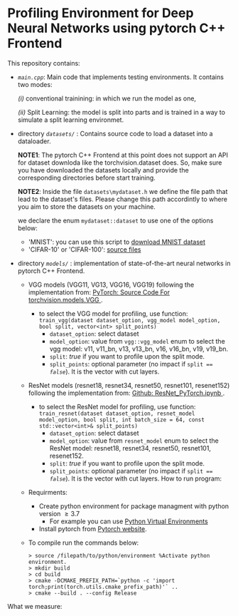 # Profiling Environment for Deep Neural Networks using pytorch C++ Frontend

This repository contains:
- *`main.cpp`*: Main code that implements testing environments. It contains two modes: 

    *(i)* conventional trainining: in which we run the model as one,

    *(ii)* Split Learning: the model is split into parts and is trained in a way to simulate a split learning environmet.
    
- directory *`datasets/`* :
    Contains source code to load a dataset into a dataloader.

    **NOTE1**: The pytorch C++ Frontend at this point does not support an API for dataset downloda like the torchvision.dataset does. So, make sure you have downloaded the datasets locally and provide the corresponding directories before start training.

    **NOTE2**: Inside the file `datasets\mydataset.h` we define the file path that lead to the dataset's files. Please change this path accordintly to where you aim to store the datasets on your machine.

    we declare the enum `mydataset::dataset` to use one of the options below:
    - 'MNIST': you can use this script to [download MNIST dataset](https://gist.github.com/goldsborough/6dd52a5e01ed73a642c1e772084bcd03)
    - 'CIFAR-10' or 'CIFAR-100': [source files](http://www.cs.toronto.edu/~kriz/cifar.html)

- directory *`models/`* : implementation of state-of-the-art neural networks in pytorch C++ Frontend.
    - VGG models (VGG11, VG13, VGG16, VGG19) following the implementation from: [PyTorch: Source Code For torchvision.models.VGG
](https://pytorch.org/vision/stable/_modules/torchvision/models/vgg.html).
         - to select the VGG model for profiling, use function:
        `train_vgg(dataset dataset_option, vgg_model model_option, bool split, vector<int> split_points)`
            - `dataset_option`: select dataset
            - `model_option`: value from `vgg::vgg_model` enum to select the vgg model: v11, v11_bn, v13, v13_bn, v16, v16_bn, v19, v19_bn.
            - `split`: *true* if you want to profile upon the split mode.
            - `split_points`: optional parameter (no impact if `split == `*`false`*). It is the vector with cut layers.
    - ResNet models (resnet18, resnet34, resnet50, resnet101, resenet152) following the implementation from: [Github: ResNet_PyTorch.ipynb
](https://github.com/liao2000/ML-Notebook/blob/main/ResNet/ResNet_PyTorch.ipynb).
         - to select the ResNet model for profiling, use function:
        `train_resnet(dataset dataset_option, resnet_model model_option, bool split, int batch_size = 64, const std::vector<int>& split_points)`
            - `dataset_option`: select dataset
            - `model_option`: value from `resnet_model` enum to select the ResNet model: resnet18, resnet34, resnet50, resnet101, resenet152.
            - `split`: *true* if you want to profile upon the split mode.
            - `split_points`: optional parameter (no impact if `split == `*`false`*). It is the vector with cut layers.
How to run program:

   - Requirments:
    
        - Create python environment for package managment with python version $\geq 3.7$
            - For example you can use [Python Virtual Environments](https://uoa-eresearch.github.io/eresearch-cookbook/recipe/2014/11/26/python-virtual-env/)
        - Install pytorch from [Pytorch website](https://pytorch.org/get-started/locally/).

  - To compile run the commands below:
        
        > source /filepath/to/python/environment %Activate python environment.
        > mkdir build 
        > cd build
        > cmake -DCMAKE_PREFIX_PATH=`python -c 'import torch;print(torch.utils.cmake_prefix_path)'` ..
        > cmake --build . --config Release

What we measure:

